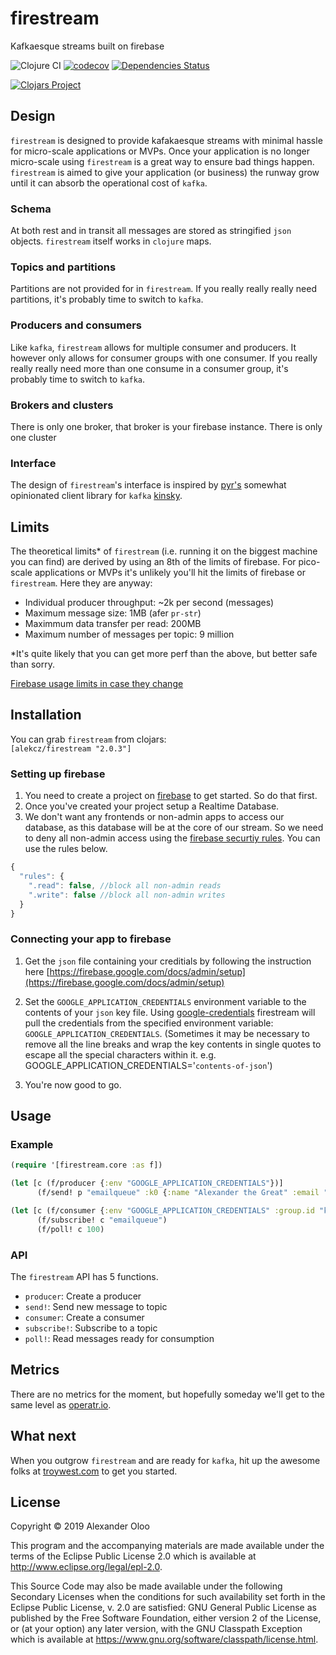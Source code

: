 # firestream

Kafkaesque streams built on firebase

![Clojure CI](https://github.com/alekcz/firestream/workflows/Clojure%20CI/badge.svg) [![codecov](https://codecov.io/gh/alekcz/firestream/branch/master/graph/badge.svg)](https://codecov.io/gh/alekcz/firestream) [![Dependencies Status](https://versions.deps.co/alekcz/firestream/status.svg)](https://versions.deps.co/alekcz/firestream)

[![Clojars Project](https://img.shields.io/clojars/v/alekcz/firestream.svg)](https://clojars.org/alekcz/firestream)

## Design 
`firestream` is designed to provide kafakaesque streams with minimal hassle for micro-scale applications or MVPs. Once your application is no longer micro-scale using `firestream` is a great way to ensure bad things happen. `firestream` is aimed to give your application (or business) the runway grow until it can absorb the operational cost of `kafka`. 

### Schema 
At both rest and in transit all messages are stored as stringified `json` objects. `firestream` itself works in `clojure` maps. 

### Topics and partitions
Partitions are not provided for in `firestream`. If you really really really need partitions, it's probably time to switch to `kafka`.

### Producers and consumers
Like `kafka`, `firestream` allows for multiple consumer and producers. It however only allows for consumer groups with one consumer. If you really really really need more than one consume in a consumer group, it's probably time to switch to `kafka`.

### Brokers and clusters
There is only one broker, that broker is your firebase instance. There is only one cluster

### Interface
The design of `firestream`'s interface is inspired by [pyr's](https://github.com/pyr) somewhat opinionated client library for `kafka` [kinsky](https://github.com/pyr/kinsky).

## Limits
The theoretical limits* of `firestream` (i.e. running it on the biggest machine you can find) are derived by using an 8th of the limits of firebase. For pico-scale applications or MVPs it's unlikely you'll hit the limits of firebase or `firestream`. Here they are anyway:

- Individual producer throughput: ~2k per second (messages)
- Maximum message size: 1MB (afer `pr-str`)
- Maximmum data transfer per read: 200MB
- Maximum number of messages per topic: 9 million

*It's quite likely that you can get more perf than the above, but better safe than sorry.

[Firebase usage limits in case they change](https://firebase.google.com/docs/database/usage/limits)

## Installation

You can grab `firestream` from clojars:    
`[alekcz/firestream "2.0.3"]`


### Setting up firebase

1. You need to create a project on [firebase](https://firebase.google.com/) to get started. So do that first.
2. Once you've created your project setup a Realtime Database.
3. We don't want any frontends or non-admin apps to access our database, as this database will be at the core of our stream. So we need to deny all non-admin access using the [firebase securtiy rules](https://firebase.google.com/docs/database/security/quickstart). You can use the rules below.
```javascript
{
  "rules": {
    ".read": false, //block all non-admin reads
    ".write": false //block all non-admin writes
  }
}
```

### Connecting your app to firebase

1. Get the `json` file containing your creditials by following the instruction here [https://firebase.google.com/docs/admin/setup](https://firebase.google.com/docs/admin/setup)  

2. Set the `GOOGLE_APPLICATION_CREDENTIALS` environment variable to the contents of your `json` key file. Using [google-credentials](https://github.com/alekcz/google-credentials) firestream will pull the credentials from the specified environment variable: `GOOGLE_APPLICATION_CREDENTIALS`. (Sometimes it may be necessary to remove all the line breaks and wrap the key contents in single quotes to escape all the special characters within it. e.g. GOOGLE_APPLICATION_CREDENTIALS='`contents-of-json`')

3. You're now good to go.

## Usage

### Example
```clojure
(require '[firestream.core :as f])

(let [c (f/producer {:env "GOOGLE_APPLICATION_CREDENTIALS"})]
      (f/send! p "emailqueue" :k0 {:name "Alexander the Great" :email "alex@macedon.gr"})   

(let [c (f/consumer {:env "GOOGLE_APPLICATION_CREDENTIALS" :group.id "kafkaesque"})]
      (f/subscribe! c "emailqueue")
      (f/poll! c 100)
```

### API

The `firestream` API has 5 functions. 
- `producer`: Create a producer
- `send!`: Send new message to topic
- `consumer`: Create a consumer
- `subscribe!`: Subscribe to a topic
- `poll!`: Read messages ready for consumption


## Metrics

There are no metrics for the moment, but hopefully someday we'll get to the same level as [operatr.io](https://operatr.io/). 

## What next

When you outgrow `firestream` and are ready for `kafka`, hit up the awesome folks at [troywest.com](https://troywest.com/) to get you started.  

## License

Copyright © 2019 Alexander Oloo

This program and the accompanying materials are made available under the
terms of the Eclipse Public License 2.0 which is available at
http://www.eclipse.org/legal/epl-2.0.

This Source Code may also be made available under the following Secondary
Licenses when the conditions for such availability set forth in the Eclipse
Public License, v. 2.0 are satisfied: GNU General Public License as published by
the Free Software Foundation, either version 2 of the License, or (at your
option) any later version, with the GNU Classpath Exception which is available
at https://www.gnu.org/software/classpath/license.html.
